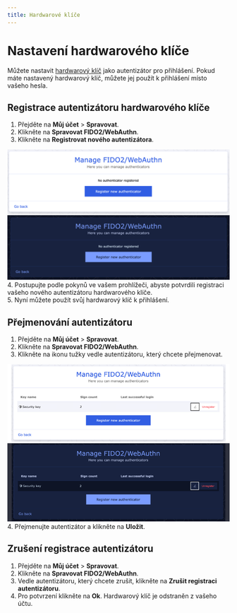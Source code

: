 ```yaml
---
title: Hardwarové klíče
---
```


# Nastavení hardwarového klíče

Můžete nastavit [hardwarový klíč](https://en.wikipedia.org/wiki/Hardware_security_module) jako autentizátor pro přihlášení. Pokud máte nastavený hardwarový klíč, můžete jej použít k přihlášení místo vašeho hesla.

## Registrace autentizátoru hardwarového klíče

1. Přejděte na **Můj účet** > **Spravovat**.
2. Klikněte na **Spravovat FIDO2/WebAuthn**.
3. Klikněte na **Registrovat nového autentizátora**.

![Registrovat nového autentizátora](./images/register-new-authenticator.png#only-light)
![Registrovat nového autentizátora](./images/register-new-authenticator-dark.png#only-dark)
4. Postupujte podle pokynů ve vašem prohlížeči, abyste potvrdili registraci vašeho nového autentizátoru hardwarového klíče.  
5. Nyní můžete použít svůj hardwarový klíč k přihlášení.

## Přejmenování autentizátoru

1. Přejděte na **Můj účet** > **Spravovat**.
2. Klikněte na **Spravovat FIDO2/WebAuthn**.
3. Klikněte na ikonu tužky vedle autentizátoru, který chcete přejmenovat.

![Upravit autentizátor](./images/edit-authenticator.png#only-light)
![Upravit autentizátor](./images/edit-authenticator-dark.png#only-dark)
4. Přejmenujte autentizátor a klikněte na **Uložit**.

## Zrušení registrace autentizátoru

1. Přejděte na **Můj účet** > **Spravovat**.
2. Klikněte na **Spravovat FIDO2/WebAuthn**.
3. Vedle autentizátoru, který chcete zrušit, klikněte na **Zrušit registraci autentizátoru**.
4. Pro potvrzení klikněte na **Ok**. Hardwarový klíč je odstraněn z vašeho účtu.